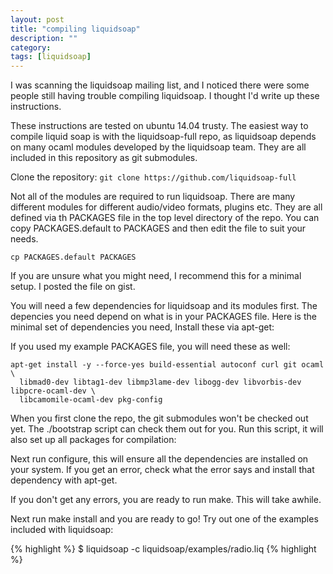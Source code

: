 ```yaml
---
layout: post
title: "compiling liquidsoap"
description: ""
category:
tags: [liquidsoap]
---
```


I was scanning the liquidsoap mailing list, and I noticed there were some people still having trouble compiling liquidsoap. I thought I'd write up these instructions.

These instructions are tested on ubuntu 14.04 trusty. The easiest way to compile liquid soap is with the liquidsoap-full repo, as liquidsoap depends on many ocaml modules developed by the liquidsoap team. They are all included in this repository as git submodules.

Clone the repository:
`git clone https://github.com/liquidsoap-full`

Not all of the modules are required to run liquidsoap. There are many different modules for different audio/video formats, plugins etc. They are all defined via th PACKAGES file in the top level directory of the repo. You can copy PACKAGES.default to PACKAGES and then edit the file to suit your needs.

`cp PACKAGES.default PACKAGES`

If you are unsure what you might need, I recommend this for a minimal setup. I posted the file on gist.

<script src="https://gist.github.com/mcfiredrill/eac8cd3e2c9326722ccd.js"></script>

You will need a few dependencies for liquidsoap and its modules first. The depencies you need depend on what is in your PACKAGES file. Here is the minimal set of dependencies you need,  Install these via apt-get:

If you used  my example PACKAGES file, you will need these as well:

```
apt-get install -y --force-yes build-essential autoconf curl git ocaml \
  libmad0-dev libtag1-dev libmp3lame-dev libogg-dev libvorbis-dev libpcre-ocaml-dev \
  libcamomile-ocaml-dev pkg-config
```

When you first clone the repo, the git submodules won't be checked out yet. The ./bootstrap script can check them out for you. Run this script, it will also set up all packages for compilation:

Next run configure, this will ensure all the dependencies are installed on your system. If you get an error, check what the error says and install that dependency with apt-get.

If you don't get any errors, you are ready to run make. This will take awhile.

Next run make install and you are ready to go! Try out one of the examples included with liquidsoap:

{% highlight %}
$ liquidsoap -c liquidsoap/examples/radio.liq
{% highlight %}
